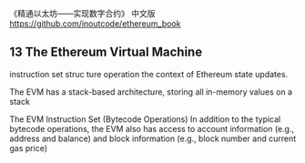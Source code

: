 《精通以太坊——实现数字合约》 中文版    https://github.com/inoutcode/ethereum_book




## 13  The Ethereum Virtual Machine
instruction set
struc ture
operation 
the context of Ethereum state updates.




The EVM has a stack-based architecture, storing all in-memory values on a stack


The EVM Instruction Set (Bytecode Operations)
In addition to the typical bytecode operations, the EVM also has access to account
information (e.g., address and balance) and block information (e.g., block number
and current gas price)